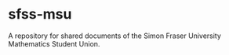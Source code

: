 # sfss-msu
A repository for shared documents of the Simon Fraser University Mathematics Student Union.
